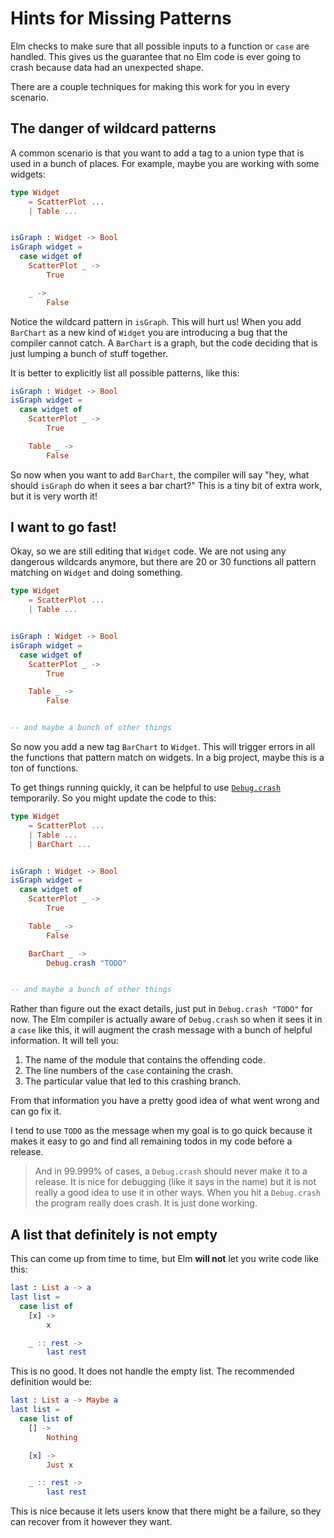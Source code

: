 # Hints for Missing Patterns

Elm checks to make sure that all possible inputs to a function or `case` are handled. This gives us the guarantee that no Elm code is ever going to crash because data had an unexpected shape.

There are a couple techniques for making this work for you in every scenario.


## The danger of wildcard patterns

A common scenario is that you want to add a tag to a union type that is used in a bunch of places. For example, maybe you are working with some widgets:

```elm
type Widget
    = ScatterPlot ...
    | Table ...


isGraph : Widget -> Bool
isGraph widget =
  case widget of
    ScatterPlot _ ->
        True

    _ ->
        False
```

Notice the wildcard pattern in `isGraph`. This will hurt us! When you add `BarChart` as a new kind of `Widget` you are introducing a bug that the compiler cannot catch. A `BarChart` is a graph, but the code deciding that is just lumping a bunch of stuff together.

It is better to explicitly list all possible patterns, like this:

```elm
isGraph : Widget -> Bool
isGraph widget =
  case widget of
    ScatterPlot _ ->
        True

    Table _ ->
        False
```

So now when you want to add `BarChart`, the compiler will say "hey, what should `isGraph` do when it sees a bar chart?" This is a tiny bit of extra work, but it is very worth it!


## I want to go fast!

Okay, so we are still editing that `Widget` code. We are not using any dangerous wildcards anymore, but there are 20 or 30 functions all pattern matching on `Widget` and doing something.

```elm
type Widget
    = ScatterPlot ...
    | Table ...


isGraph : Widget -> Bool
isGraph widget =
  case widget of
    ScatterPlot _ ->
        True

    Table _ ->
        False


-- and maybe a bunch of other things
```

So now you add a new tag `BarChart` to `Widget`. This will trigger errors in all the functions that pattern match on widgets. In a big project, maybe this is a ton of functions.

To get things running quickly, it can be helpful to use [`Debug.crash`](http://package.elm-lang.org/packages/elm-lang/core/latest/Debug#crash) temporarily. So you might update the code to this:

```elm
type Widget
    = ScatterPlot ...
    | Table ...
    | BarChart ...


isGraph : Widget -> Bool
isGraph widget =
  case widget of
    ScatterPlot _ ->
        True

    Table _ ->
        False

    BarChart _ ->
        Debug.crash "TODO"


-- and maybe a bunch of other things
```

Rather than figure out the exact details, just put in `Debug.crash "TODO"` for now. The Elm compiler is actually aware of `Debug.crash` so when it sees it in a `case` like this, it will augment the crash message with a bunch of helpful information. It will tell you:

  1. The name of the module that contains the offending code.
  2. The line numbers of the `case` containing the crash.
  3. The particular value that led to this crashing branch.

From that information you have a pretty good idea of what went wrong and can go fix it.

I tend to use `TODO` as the message when my goal is to go quick because it makes it easy to go and find all remaining todos in my code before a release.

> And in 99.999% of cases, a `Debug.crash` should never make it to a release. It is nice for debugging (like it says in the name) but it is not really a good idea to use it in other ways. When you hit a `Debug.crash` the program really does crash. It is just done working.


## A list that definitely is not empty

This can come up from time to time, but Elm **will not** let you write code like this:

```elm
last : List a -> a
last list =
  case list of
    [x] ->
        x

    _ :: rest ->
        last rest
```

This is no good. It does not handle the empty list. The recommended definition would be:

```elm
last : List a -> Maybe a
last list =
  case list of
    [] ->
        Nothing

    [x] ->
        Just x

    _ :: rest ->
        last rest
```

This is nice because it lets users know that there might be a failure, so they can recover from it however they want.
